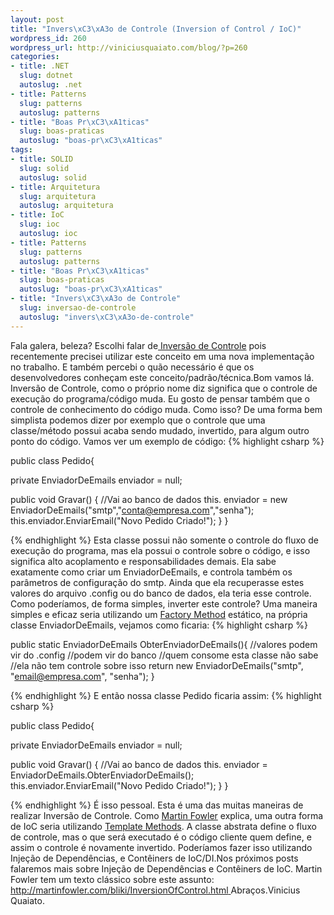 ```yaml
--- 
layout: post
title: "Invers\xC3\xA3o de Controle (Inversion of Control / IoC)"
wordpress_id: 260
wordpress_url: http://viniciusquaiato.com/blog/?p=260
categories: 
- title: .NET
  slug: dotnet
  autoslug: .net
- title: Patterns
  slug: patterns
  autoslug: patterns
- title: "Boas Pr\xC3\xA1ticas"
  slug: boas-praticas
  autoslug: "boas-pr\xC3\xA1ticas"
tags: 
- title: SOLID
  slug: solid
  autoslug: solid
- title: Arquitetura
  slug: arquitetura
  autoslug: arquitetura
- title: IoC
  slug: ioc
  autoslug: ioc
- title: Patterns
  slug: patterns
  autoslug: patterns
- title: "Boas Pr\xC3\xA1ticas"
  slug: boas-praticas
  autoslug: "boas-pr\xC3\xA1ticas"
- title: "Invers\xC3\xA3o de Controle"
  slug: inversao-de-controle
  autoslug: "invers\xC3\xA3o-de-controle"
---
```

Fala galera, beleza? Escolhi falar de[ Inversão de Controle](http://pt.wikipedia.org/wiki/Invers%C3%A3o_de_controle) pois recentemente precisei utilizar este conceito em uma nova implementação no trabalho. E também percebi o quão necessário é que os desenvolvedores conheçam este conceito/padrão/técnica.Bom vamos lá. Inversão de Controle, como o próprio nome diz significa que o controle de execução do programa/código muda. Eu gosto de pensar também que o controle de conhecimento do código muda. Como isso? De uma forma bem simplista podemos dizer por exemplo que o controle que uma classe/método possui acaba sendo mudado, invertido, para algum outro ponto do código. Vamos ver um exemplo de código:
{% highlight csharp %}

public class Pedido{    

private EnviadorDeEmails enviador = null;
    
public void Gravar()    {        //Vai ao banco de dados        this. enviador = new EnviadorDeEmails("smtp","conta@empresa.com","senha");
    this.enviador.EnviarEmail("Novo Pedido Criado!");
    }
}

{% endhighlight %}
Esta classe possui não somente o controle do fluxo de execução do programa, mas ela possui o controle sobre o código, e isso significa alto acoplamento e responsabilidades demais. Ela sabe exatamente como criar um EnviadorDeEmails, e controla também os parâmetros de configuração do smtp. Ainda que ela recuperasse estes valores do arquivo .config ou do banco de dados, ela teria esse controle. Como poderíamos, de forma simples, inverter este controle? Uma maneira simples e eficaz seria utilizando um [Factory Method](http://www.dofactory.com/patterns/patternfactory.aspx) estático, na própria classe EnviadorDeEmails, vejamos como ficaria:
{% highlight csharp %}

public 
static EnviadorDeEmails ObterEnviadorDeEmails(){    //valores podem vir do .config    //podem vir do banco    //quem consome esta classe não sabe    //ela não tem controle sobre isso
return new EnviadorDeEmails("smtp", "email@empresa.com", "senha");
    }

{% endhighlight %}
E então nossa classe Pedido ficaria assim:
{% highlight csharp %}

public class Pedido{    

private EnviadorDeEmails enviador = null;
    
public void Gravar()    {        //Vai ao banco de dados        this. enviador = EnviadorDeEmails.ObterEnviadorDeEmails();
    this.enviador.EnviarEmail("Novo Pedido Criado!");
    }
}

{% endhighlight %}
É isso pessoal. Esta é uma das muitas maneiras de realizar Inversão de Controle. Como [Martin Fowler](http://martinfowler.com/) explica, uma outra forma de IoC seria utilizando [Template Methods](http://en.wikipedia.org/wiki/Template_method_pattern). A classe abstrata define o fluxo de controle, mas o que será executado é o código cliente quem define, e assim o controle é novamente invertido. Poderíamos fazer isso utilizando Injeção de Dependências, e Contêiners de IoC/DI.Nos próximos posts falaremos mais sobre Injeção de Dependências e Contêiners de IoC. Martin Fowler tem um texto clássico sobre este assunto: [http://martinfowler.com/bliki/InversionOfControl.html ](http://martinfowler.com/bliki/InversionOfControl.html)Abraços.Vinicius Quaiato.
